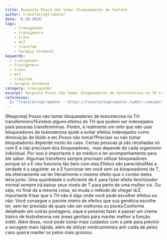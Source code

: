 ```yaml
---
title: Resposta Posso não tomar bloqueadores de testost
author: translatingtradutor
date: '6-10-2024'
tags:
    - transgender
    - transgenero
    - trans
    - mtf
    - transfem
    - terapia hormonal
keywords:
  - transgender
  - transgenero
  - trans
  - mtf
  - transfem
  - terapia hormonal
category: transgender
excerpt: Resposta Posso não tomar bloqueadores de testosterona no TH transfeminino?Existem alguns efeitos do TH que podem ser indesejados para pessoas transf...
references:
  1: "translatingtradutor - https://translatingtradutor.tumblr.com/post/763597521713086464/resposta-posso-n%C3%A3o-tomar-bloqueadores-de"
---
```


[Resposta] Posso não tomar bloqueadores de testosterona no TH transfeminino?Existem alguns efeitos do TH que podem ser indesejados para pessoas transfemininas. Porém, é realmente um mito que não usar bloqueadores de testosterona ajude a evitar efeitos indesejados como diminuição de líbido e etc.Posso não tomar?Precisar ou não tomar bloqueadores depende muito do caso. Certas pessoas já são receitadas só com E e não precisam dos bloqueadores,  mas depende de cada organismo individual. Por isso é importante ir ao médico e ter acompanhamento para ele saber. Algumas transfems sempre precisam utilizar bloqueadores porque só a E não funciona tão bem com elas.Efeitos são parecidosMas a verdade é a seguinte: se a E funcionar em você sem os bloqueadores de T, ela efetivamente vai ter literalmente o mesmo efeito que o combo deles teria junto. Uma quantidade o suficiente de E para fazer efeito feminizador normal sempre irá baixar seus niveis de T para perto de uma mulher cis. Ou seja, no final da a mesma coisa, só muda o método de chegar lá.É importante frisar que o TH não é algo onde você pode escolher efeitos ou não. Você consegue o pacote inteiro de efeitos que sua genética escolhe ter, sem ter previsão de quais vão ser melhores ou piores.Conforme detalhado em outras postagens, oque é possível fazer é passar um creme tópico de testosterona nas áreas genitais para manter melhor a função erétil. Além disso, você pode tomar mais cuidados com a pele para previnir a secagem mais rápida, além de utilizar medicamentos anti caida de pelos caso queira manter os pelos mais grossos.